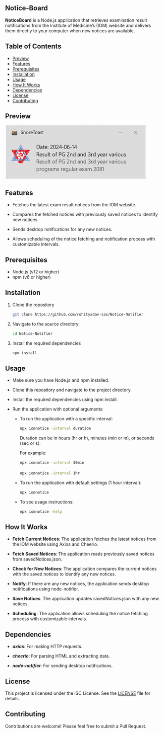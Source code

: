 ## Notice-Board

**NoticeBoard** is a Node.js application that retrieves examination result notifications from the Institute of Medicine’s (IOM) website and delivers them directly to your computer when new notices are available.

## Table of Contents

- [Preview](#preview)
- [Features](#features)
- [Prerequisites](#prerequisites)
- [Installation](#installation)
- [Usage](#usage)
- [How It Works](#how-it-works)
- [Dependencies](#dependencies)
- [License](#license)
- [Contributing](#contributing)


## Preview
![preview.png](./assets/preview.png?raw=true)

## Features

- Fetches the latest exam result notices from the IOM website.

- Compares the fetched notices with previously saved notices to identify new notices.

- Sends desktop notifications for any new notices.

- Allows scheduling of the notice fetching and notification process with customizable intervals.

## Prerequisites

- Node.js (v12 or higher)
- npm (v6 or higher)

## Installation

1. Clone the repository
    ```bash
    git clone https://github.com/rohityadav-sas/Notice-Notifier
    ```
    
2. Navigate to the source directory:
    ```bash
    cd Notice-Notifier
    ```

3. Install the required dependencies
    ```bash
    npm install
    ```

## Usage

- Make sure you have Node.js and npm installed.

- Clone this repository and navigate to the project directory.

- Install the required dependencies using npm install.

- Run the application with optional arguments:

    - To run the application with a specific interval:
        ```bash
        npx iomnotice -interval duration
        ```
        Duration can be in hours (hr or h), minutes (min or m), or seconds (sec or s).

        For example:
        ```bash
        npx iomnotice -interval 30min
        
        npx iomnotice -interval 1hr
        ```

    - To run the application with default settings (1 hour interval):
        ```bash
        npx iomnotice
        ```

    - To see usage instructions:
        ```bash
        npx iomnotice -help
        ```

## How It Works

- **Fetch Current Notices**: The application fetches the latest notices from the IOM website using Axios and Cheerio.

- **Fetch Saved Notices**: The application reads previously saved notices from savedNotices.json.

- **Check for New Notices**: The application compares the current notices with the saved notices to identify any new 
notices.

- **Notify**: If there are any new notices, the application sends desktop notifications using node-notifier.

- **Save Notices**: The application updates savedNotices.json with any new notices.

- **Scheduling**: The application allows scheduling the notice fetching process with customizable intervals.

## Dependencies

- ***axios***: For making HTTP requests.

- ***cheerio***: For parsing HTML and extracting data.

- ***node-notifier***: For sending desktop notifications.

## License

This project is licensed under the ISC License. See the [LICENSE](./LICENSE) file for details.

## Contributing

Contributions are welcome! Please feel free to submit a Pull Request.
